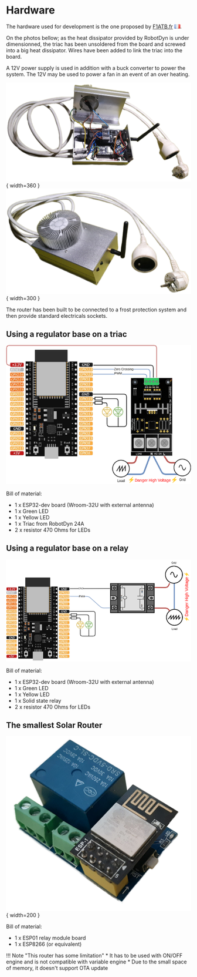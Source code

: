 # Hardware

The hardware used for development is the one proposed by [F1ATB.fr](https://f1atb.fr/fr/routeur-photovoltaique-realisation-materielle/) ![fr](images/france.png).

On the photos bellow; as the heat dissipator provided by RobotDyn is under dimensionned, the triac has been unsoldered from the board and screwed into a big heat dissipator. Wires have been added to link the triac into the board.

A 12V power supply is used in addition with a buck converter to power the system. The 12V may be used to power a fan in an event of an over heating.

![SolarRouteOpen](images/SolarRouterOpen.png){ width=360 }
![SolarRouteClose](images/SolarRouterClosed.png){ width=300 }

The router has been built to be connected to a frost protection system and then provide standard electricals sockets.

## Using a regulator base on a triac

![triac connection](images/hardware_triac.drawio.png)

Bill of material:

* 1 x ESP32-dev board (Wroom-32U with external antenna)
* 1 x Green LED
* 1 x Yellow LED
* 1 x Triac from RobotDyn 24A
* 2 x resistor 470 Ohms for LEDs

## Using a regulator base on a relay

![relays connection](images/hardware_relais.drawio.png)

Bill of material:

* 1 x ESP32-dev board (Wroom-32U with external antenna)
* 1 x Green LED
* 1 x Yellow LED
* 1 x Solid state relay
* 2 x resistor 470 Ohms for LEDs

## The smallest Solar Router

![small solar router](images/micro_power_router.png){ width=200 }

Bill of material:

* 1 x ESP01 relay module board
* 1 x ESP8266 (or equivalent)

!!! Note "This router has some limitation"
    * It has to be used with ON/OFF engine and is not compatible with variable engine
    * Due to the small space of memory, it doesn't support OTA update